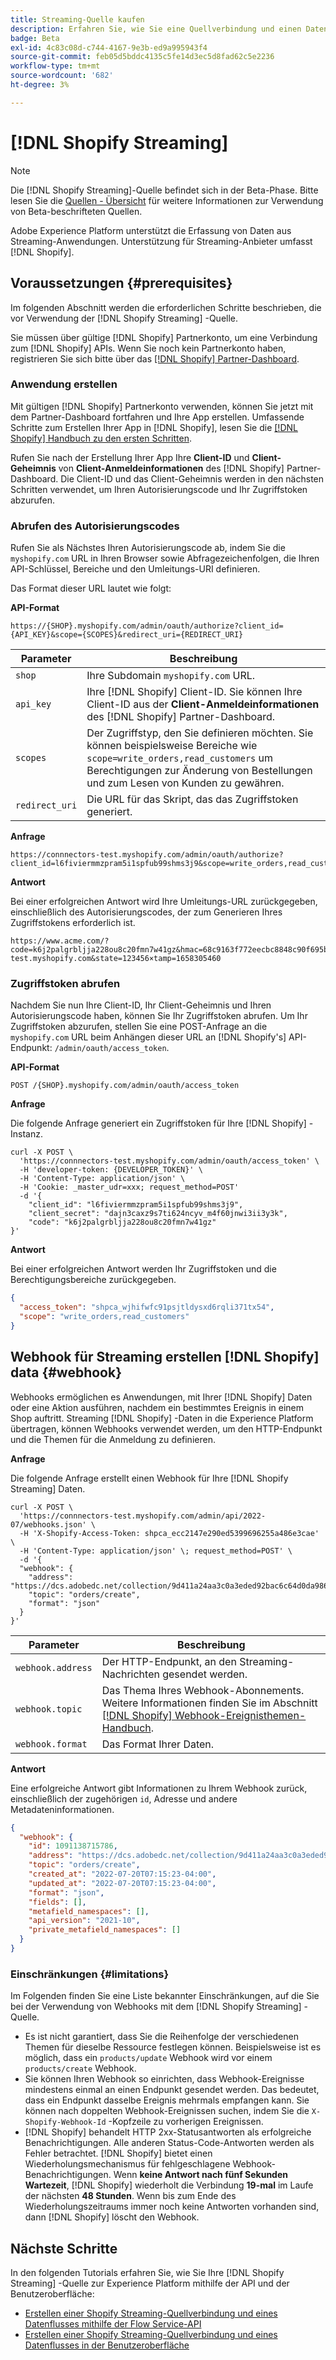 ```yaml
---
title: Streaming-Quelle kaufen
description: Erfahren Sie, wie Sie eine Quellverbindung und einen Datenfluss erstellen, um Streaming-Daten aus Ihrer Shopify-Instanz in Adobe Experience Platform zu erfassen.
badge: Beta
exl-id: 4c83c08d-c744-4167-9e3b-ed9a995943f4
source-git-commit: feb05d5bddc4135c5fe14d3ec5d8fad62c5e2236
workflow-type: tm+mt
source-wordcount: '682'
ht-degree: 3%

---
```


# [!DNL Shopify Streaming]

>[!NOTE]
>
>Die [!DNL Shopify Streaming]-Quelle befindet sich in der Beta-Phase. Bitte lesen Sie die [Quellen - Übersicht](../../home.md#terms-and-conditions) für weitere Informationen zur Verwendung von Beta-beschrifteten Quellen.

Adobe Experience Platform unterstützt die Erfassung von Daten aus Streaming-Anwendungen. Unterstützung für Streaming-Anbieter umfasst [!DNL Shopify].

## Voraussetzungen {#prerequisites}

Im folgenden Abschnitt werden die erforderlichen Schritte beschrieben, die vor Verwendung der [!DNL Shopify Streaming] -Quelle.

Sie müssen über gültige [!DNL Shopify] Partnerkonto, um eine Verbindung zum [!DNL Shopify] APIs. Wenn Sie noch kein Partnerkonto haben, registrieren Sie sich bitte über das [[!DNL Shopify] Partner-Dashboard](https://www.shopify.com/partners).

### Anwendung erstellen

Mit gültigen [!DNL Shopify] Partnerkonto verwenden, können Sie jetzt mit dem Partner-Dashboard fortfahren und Ihre App erstellen. Umfassende Schritte zum Erstellen Ihrer App in [!DNL Shopify], lesen Sie die [[!DNL Shopify] Handbuch zu den ersten Schritten](https://www.shopify.com/partners/blog/17056443-how-to-generate-a-shopify-api-token).

Rufen Sie nach der Erstellung Ihrer App Ihre **Client-ID** und **Client-Geheimnis** von **Client-Anmeldeinformationen** des [!DNL Shopify] Partner-Dashboard. Die Client-ID und das Client-Geheimnis werden in den nächsten Schritten verwendet, um Ihren Autorisierungscode und Ihr Zugriffstoken abzurufen.

### Abrufen des Autorisierungscodes

Rufen Sie als Nächstes Ihren Autorisierungscode ab, indem Sie die `myshopify.com` URL in Ihren Browser sowie Abfragezeichenfolgen, die Ihren API-Schlüssel, Bereiche und den Umleitungs-URI definieren.

Das Format dieser URL lautet wie folgt:

**API-Format**

```http
https://{SHOP}.myshopify.com/admin/oauth/authorize?client_id={API_KEY}&scope={SCOPES}&redirect_uri={REDIRECT_URI}
```

| Parameter | Beschreibung |
| --- | --- |
| `shop` | Ihre Subdomain `myshopify.com` URL. |
| `api_key` | Ihre [!DNL Shopify] Client-ID. Sie können Ihre Client-ID aus der **Client-Anmeldeinformationen** des [!DNL Shopify] Partner-Dashboard. |
| `scopes` | Der Zugriffstyp, den Sie definieren möchten. Sie können beispielsweise Bereiche wie `scope=write_orders,read_customers` um Berechtigungen zur Änderung von Bestellungen und zum Lesen von Kunden zu gewähren. |
| `redirect_uri` | Die URL für das Skript, das das Zugriffstoken generiert. |

**Anfrage**

```http
https://connnectors-test.myshopify.com/admin/oauth/authorize?client_id=l6fiviermmzpram5i1spfub99shms3j9&scope=write_orders,read_customers&redirect_uri=https://acme.com
```

**Antwort**

Bei einer erfolgreichen Antwort wird Ihre Umleitungs-URL zurückgegeben, einschließlich des Autorisierungscodes, der zum Generieren Ihres Zugriffstokens erforderlich ist.

```http
https://www.acme.com/?code=k6j2palgrbljja228ou8c20fmn7w41gz&hmac=68c9163f772eecbc8848c90f695bca0460899c125af897a6d2b0ebbd59d3a43b&shop=connnectors-test.myshopify.com&state=123456×tamp=1658305460
```

### Zugriffstoken abrufen

Nachdem Sie nun Ihre Client-ID, Ihr Client-Geheimnis und Ihren Autorisierungscode haben, können Sie Ihr Zugriffstoken abrufen. Um Ihr Zugriffstoken abzurufen, stellen Sie eine POST-Anfrage an die `myshopify.com` URL beim Anhängen dieser URL an [!DNL Shopify's] API-Endpunkt: `/admin/oauth/access_token`.

**API-Format**

```https
POST /{SHOP}.myshopify.com/admin/oauth/access_token
```

**Anfrage**

Die folgende Anfrage generiert ein Zugriffstoken für Ihre [!DNL Shopify] -Instanz.

```shell
curl -X POST \
  'https://connnectors-test.myshopify.com/admin/oauth/access_token' \
  -H 'developer-token: {DEVELOPER_TOKEN}' \
  -H 'Content-Type: application/json' \
  -H 'Cookie: _master_udr=xxx; request_method=POST'
  -d '{
    "client_id": "l6fiviermmzpram5i1spfub99shms3j9",
    "client_secret": "dajn3caxz9s7ti624ncyv_m4f60jnwi3ii3y3k",
    "code": "k6j2palgrbljja228ou8c20fmn7w41gz"
}'
```

**Antwort**

Bei einer erfolgreichen Antwort werden Ihr Zugriffstoken und die Berechtigungsbereiche zurückgegeben.

```json
{
  "access_token": "shpca_wjhifwfc91psjtldysxd6rqli371tx54",
  "scope": "write_orders,read_customers"
}
```

## Webhook für Streaming erstellen [!DNL Shopify] data {#webhook}

Webhooks ermöglichen es Anwendungen, mit Ihrer [!DNL Shopify] Daten oder eine Aktion ausführen, nachdem ein bestimmtes Ereignis in einem Shop auftritt. Streaming [!DNL Shopify] -Daten in die Experience Platform übertragen, können Webhooks verwendet werden, um den HTTP-Endpunkt und die Themen für die Anmeldung zu definieren.

**Anfrage**

Die folgende Anfrage erstellt einen Webhook für Ihre [!DNL Shopify Streaming] Daten.

```shell
curl -X POST \
  'https://connnectors-test.myshopify.com/admin/api/2022-07/webhooks.json' \
  -H 'X-Shopify-Access-Token: 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' \
  -H 'Content-Type: application/json' \; request_method=POST' \
  -d '{
  "webhook": {
    "address": "https://dcs.adobedc.net/collection/9d411a24aa3c0a3eded92bac6c64d0da986ee7a8212f87168c5fb42d9ddc3227",
    "topic": "orders/create",
    "format": "json"
  }
}'
```

| Parameter | Beschreibung |
| --- | --- | 
| `webhook.address` | Der HTTP-Endpunkt, an den Streaming-Nachrichten gesendet werden. |
| `webhook.topic` | Das Thema Ihres Webhook-Abonnements. Weitere Informationen finden Sie im Abschnitt [[!DNL Shopify] Webhook-Ereignisthemen-Handbuch](https://shopify.dev/docs/api/admin-rest/2023-04/resources/webhook#event-topics). |
| `webhook.format` | Das Format Ihrer Daten. |

**Antwort**

Eine erfolgreiche Antwort gibt Informationen zu Ihrem Webhook zurück, einschließlich der zugehörigen `id`, Adresse und andere Metadateninformationen.

```json
{
  "webhook": {
    "id": 1091138715786,
    "address": "https://dcs.adobedc.net/collection/9d411a24aa3c0a3eded92bac6c64d0da986ee7a8212f87168c5fb42d9ddc3227",
    "topic": "orders/create",
    "created_at": "2022-07-20T07:15:23-04:00",
    "updated_at": "2022-07-20T07:15:23-04:00",
    "format": "json",
    "fields": [],
    "metafield_namespaces": [],
    "api_version": "2021-10",
    "private_metafield_namespaces": []
  }
}
```

### Einschränkungen {#limitations}

Im Folgenden finden Sie eine Liste bekannter Einschränkungen, auf die Sie bei der Verwendung von Webhooks mit dem [!DNL Shopify Streaming] -Quelle.

* Es ist nicht garantiert, dass Sie die Reihenfolge der verschiedenen Themen für dieselbe Ressource festlegen können. Beispielsweise ist es möglich, dass ein `products/update` Webhook wird vor einem `products/create` Webhook.
* Sie können Ihren Webhook so einrichten, dass Webhook-Ereignisse mindestens einmal an einen Endpunkt gesendet werden. Das bedeutet, dass ein Endpunkt dasselbe Ereignis mehrmals empfangen kann. Sie können nach doppelten Webhook-Ereignissen suchen, indem Sie die `X-Shopify-Webhook-Id` -Kopfzeile zu vorherigen Ereignissen.
* [!DNL Shopify] behandelt HTTP 2xx-Statusantworten als erfolgreiche Benachrichtigungen. Alle anderen Status-Code-Antworten werden als Fehler betrachtet. [!DNL Shopify] bietet einen Wiederholungsmechanismus für fehlgeschlagene Webhook-Benachrichtigungen. Wenn **keine Antwort nach fünf Sekunden Wartezeit**, [!DNL Shopify] wiederholt die Verbindung **19-mal** im Laufe der nächsten **48 Stunden**. Wenn bis zum Ende des Wiederholungszeitraums immer noch keine Antworten vorhanden sind, dann [!DNL Shopify] löscht den Webhook.

## Nächste Schritte

In den folgenden Tutorials erfahren Sie, wie Sie Ihre [!DNL Shopify Streaming] -Quelle zur Experience Platform mithilfe der API und der Benutzeroberfläche:

* [Erstellen einer Shopify Streaming-Quellverbindung und eines Datenflusses mithilfe der Flow Service-API](../../tutorials/api/create/ecommerce/shopify-streaming.md)
* [Erstellen einer Shopify Streaming-Quellverbindung und eines Datenflusses in der Benutzeroberfläche](../../tutorials/ui/create/ecommerce/shopify-streaming.md)
